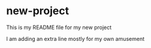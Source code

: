 # new-project

This is my README file for my new project  

I am adding an extra line mostly for my own amusement
